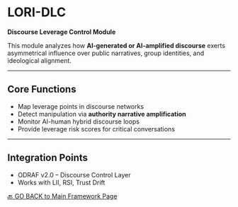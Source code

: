 # LORI-DLC

**Discourse Leverage Control Module**

This module analyzes how **AI-generated or AI-amplified discourse** exerts asymmetrical influence over public narratives, group identities, and ideological alignment.

---

## Core Functions

- Map leverage points in discourse networks
- Detect manipulation via **authority narrative amplification**
- Monitor AI-human hybrid discourse loops
- Provide leverage risk scores for critical conversations

---

## Integration Points

- ODRAF v2.0 – Discourse Control Layer
- Works with LII, RSI, Trust Drift

[🔙 GO BACK to Main Framework Page](../index.md)
